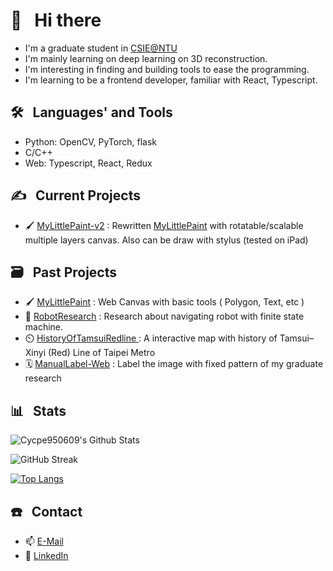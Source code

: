 # 👋 &nbsp; Hi there 

* I'm a graduate student in [CSIE@NTU](https://www.csie.ntu.edu.tw/intro/super_pages.php?ID=introen)
* I'm mainly learning on deep learning on 3D reconstruction.
* I'm interesting in finding and building tools to ease the programming.
* I'm learning to be a frontend developer, familiar with React, Typescript.

## 🛠️ &nbsp; Languages' and Tools

* Python: OpenCV, PyTorch, flask
* C/C++
* Web: Typescript, React, Redux

## ✍️ &nbsp; Current Projects

* 🖌️ [MyLittlePaint-v2](https://github.com/cycpe950609/MyLittlePaint-v2/) : Rewritten [MyLittlePaint](https://github.com/cycpe950609/MyLittlePaint/) with rotatable/scalable multiple layers canvas. Also can be draw with stylus (tested on iPad)

## 🗃️ &nbsp; Past Projects
* 🖌️ [MyLittlePaint](https://github.com/cycpe950609/MyLittlePaint/) : Web Canvas with basic tools ( Polygon, Text, etc )
* 🤖 [RobotResearch](https://github.com/cycpe950609/RobotResearch) : Research about navigating robot with finite state machine.
* ⏲️ [HistoryOfTamsuiRedline
](https://github.com/cycpe950609/HistoryOfTamsuiRedline) : A interactive map with history of Tamsui–Xinyi (Red) Line of Taipei Metro
* 🗓️ [ManualLabel-Web](https://github.com/cycpe950609/ManualLabel-WebUI) : Label the image with fixed pattern of my graduate research 

## 📊 &nbsp; Stats
![Cycpe950609's Github Stats](https://github-readme-stats-phi-mauve-82.vercel.app/api?username=cycpe950609&hide=contribs,prs&show_icons=true&bg_color=0d1116&title_color=ce09ec&text_color=a4aacb&icon_color=007ec6)

![GitHub Streak](https://github-readme-streak-stats-two-dusky.vercel.app/?user=cycpe950609&theme=dark&count_private=true&bg_color=0d1116&title_color=ce09ec&text_color=a4aacb&icon_color=007ec6)

[![Top Langs](https://github-readme-stats-phi-mauve-82.vercel.app/api/top-langs/?username=cycpe950609&layout=compact&exclude_repo=node-sdl2,html-designer,DigitalImageSynthesis-Assignment,AdvancedCompiler-HW1&hide=c,java)](https://github.com/cycpe950609)

## ☎️ &nbsp; Contact
- :mailbox: [E-Mail](mailto:cycpe950609@gmail.com)
-  📑 [LinkedIn](https://www.linkedin.com/in/ting-fang-tsai)

<!--
**cycpe950609/cycpe950609** is a ✨ _special_ ✨ repository because its `README.md` (this file) appears on your GitHub profile.

Here are some ideas to get you started:

- 🔭 I’m currently working on ...
- 🌱 I’m currently learning ...
- 👯 I’m looking to collaborate on ...
- 🤔 I’m looking for help with ...
- 💬 Ask me about ...
- 📫 How to reach me: ...
- 😄 Pronouns: ...
- ⚡ Fun fact: ...
-->
